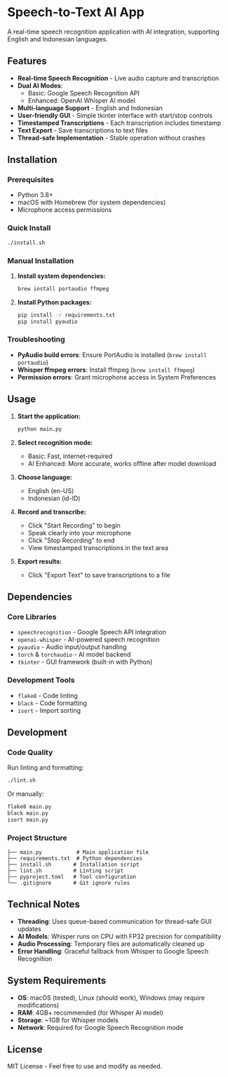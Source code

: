 # Speech-to-Text AI App

A real-time speech recognition application with AI integration, supporting English and Indonesian languages.

## Features

- **Real-time Speech Recognition** - Live audio capture and transcription
- **Dual AI Modes**:
  - Basic: Google Speech Recognition API
  - Enhanced: OpenAI Whisper AI model
- **Multi-language Support** - English and Indonesian
- **User-friendly GUI** - Simple tkinter interface with start/stop controls
- **Timestamped Transcriptions** - Each transcription includes timestamp
- **Text Export** - Save transcriptions to text files
- **Thread-safe Implementation** - Stable operation without crashes

## Installation

### Prerequisites

- Python 3.8+
- macOS with Homebrew (for system dependencies)
- Microphone access permissions

### Quick Install

```bash
./install.sh
```

### Manual Installation

1. **Install system dependencies:**
   ```bash
   brew install portaudio ffmpeg
   ```

2. **Install Python packages:**
   ```bash
   pip install -r requirements.txt
   pip install pyaudio
   ```

### Troubleshooting

- **PyAudio build errors**: Ensure PortAudio is installed (`brew install portaudio`)
- **Whisper ffmpeg errors**: Install ffmpeg (`brew install ffmpeg`)
- **Permission errors**: Grant microphone access in System Preferences

## Usage

1. **Start the application:**
   ```bash
   python main.py
   ```

2. **Select recognition mode:**
   - Basic: Fast, internet-required
   - AI Enhanced: More accurate, works offline after model download

3. **Choose language:**
   - English (en-US)
   - Indonesian (id-ID)

4. **Record and transcribe:**
   - Click "Start Recording" to begin
   - Speak clearly into your microphone
   - Click "Stop Recording" to end
   - View timestamped transcriptions in the text area

5. **Export results:**
   - Click "Export Text" to save transcriptions to a file

## Dependencies

### Core Libraries
- `speechrecognition` - Google Speech API integration
- `openai-whisper` - AI-powered speech recognition
- `pyaudio` - Audio input/output handling
- `torch` & `torchaudio` - AI model backend
- `tkinter` - GUI framework (built-in with Python)

### Development Tools
- `flake8` - Code linting
- `black` - Code formatting
- `isort` - Import sorting

## Development

### Code Quality

Run linting and formatting:
```bash
./lint.sh
```

Or manually:
```bash
flake8 main.py
black main.py
isort main.py
```

### Project Structure

```
├── main.py           # Main application file
├── requirements.txt  # Python dependencies
├── install.sh       # Installation script
├── lint.sh          # Linting script
├── pyproject.toml   # Tool configuration
└── .gitignore       # Git ignore rules
```

## Technical Notes

- **Threading**: Uses queue-based communication for thread-safe GUI updates
- **AI Models**: Whisper runs on CPU with FP32 precision for compatibility
- **Audio Processing**: Temporary files are automatically cleaned up
- **Error Handling**: Graceful fallback from Whisper to Google Speech Recognition

## System Requirements

- **OS**: macOS (tested), Linux (should work), Windows (may require modifications)
- **RAM**: 4GB+ recommended (for Whisper AI model)
- **Storage**: ~1GB for Whisper models
- **Network**: Required for Google Speech Recognition mode

## License

MIT License - Feel free to use and modify as needed.